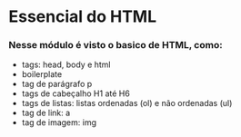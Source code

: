 # Essencial do HTML

### Nesse módulo é visto o basico de HTML, como:

- tags: head, body e html
- boilerplate
- tag de parágrafo p
- tags de cabeçalho H1 até H6
- tags de listas: listas ordenadas (ol) e não ordenadas (ul)
- tag de link: a
- tag de imagem: img
